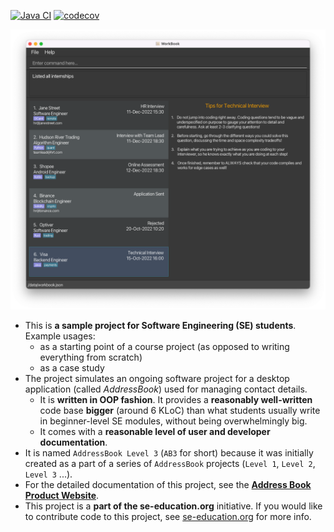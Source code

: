 [![Java CI](https://github.com/AY2223S1-CS2103T-T10-3/tp/actions/workflows/gradle.yml/badge.svg)](https://github.com/AY2223S1-CS2103T-T10-3/tp/actions/workflows/gradle.yml)
[![codecov](https://codecov.io/gh/AY2223S1-CS2103T-T10-3/tp/branch/master/graph/badge.svg?token=K13DUI69HX)](https://codecov.io/gh/AY2223S1-CS2103T-T10-3/tp)

![Ui](docs/images/Ui.png)

* This is **a sample project for Software Engineering (SE) students**.<br>
  Example usages:
  * as a starting point of a course project (as opposed to writing everything from scratch)
  * as a case study
* The project simulates an ongoing software project for a desktop application (called _AddressBook_) used for managing contact details.
  * It is **written in OOP fashion**. It provides a **reasonably well-written** code base **bigger** (around 6 KLoC) than what students usually write in beginner-level SE modules, without being overwhelmingly big.
  * It comes with a **reasonable level of user and developer documentation**.
* It is named `AddressBook Level 3` (`AB3` for short) because it was initially created as a part of a series of `AddressBook` projects (`Level 1`, `Level 2`, `Level 3` ...).
* For the detailed documentation of this project, see the **[Address Book Product Website](https://se-education.org/addressbook-level3)**.
* This project is a **part of the se-education.org** initiative. If you would like to contribute code to this project, see [se-education.org](https://se-education.org#https://se-education.org/#contributing) for more info.
